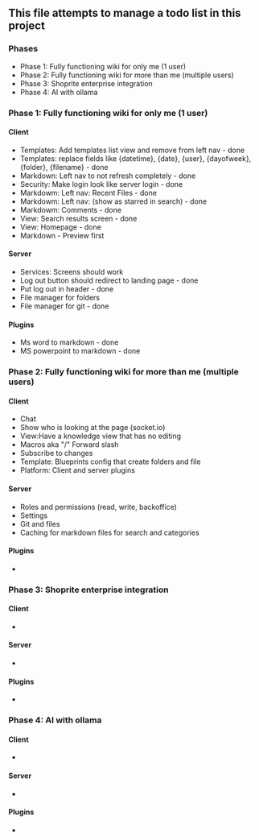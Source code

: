 ## This file attempts to manage a todo list in this project

### Phases
- Phase 1: Fully functioning wiki for only me (1 user)
- Phase 2: Fully functioning wiki for more than me (multiple users)
- Phase 3: Shoprite enterprise integration
- Phase 4: AI with ollama

### Phase 1: Fully functioning wiki for only me (1 user)
#### Client
- Templates: Add templates list view and remove from left nav - done
- Templates: replace fields like {datetime}, {date}, {user}, {dayofweek}, {folder}, {filename} - done
- Markdown: Left nav to not refresh completely - done
- Security: Make login look like server login - done
- Markdowm: Left nav: Recent Files - done
- Markdowm: Left nav: (show as starred in search) - done
- Markdowm: Comments - done
- View: Search results screen - done
- View: Homepage - done
- Markdown - Preview first

#### Server
- Services: Screens should work
- Log out button should redirect to landing page - done
- Put log out in header - done
- File manager for folders 
- File manager for git - done

#### Plugins
- Ms word to markdown - done
- MS powerpoint to markdown - done


### Phase 2: Fully functioning wiki for more than me (multiple users)
#### Client
- Chat
- Show who is looking at the page (socket.io)
- View:Have a knowledge view that has no editing
- Macros aka "/" Forward slash
- Subscribe to changes
- Template: Blueprints config that create folders and file
- Platform: Client and server plugins

#### Server
- Roles and permissions (read, write, backoffice)
- Settings
 - Git and files
- Caching for markdown files for search and categories

#### Plugins
- 


### Phase 3: Shoprite enterprise integration
#### Client
- 

#### Server
- 

#### Plugins
- 

### Phase 4: AI with ollama
#### Client
- 

#### Server
- 

#### Plugins
- 


